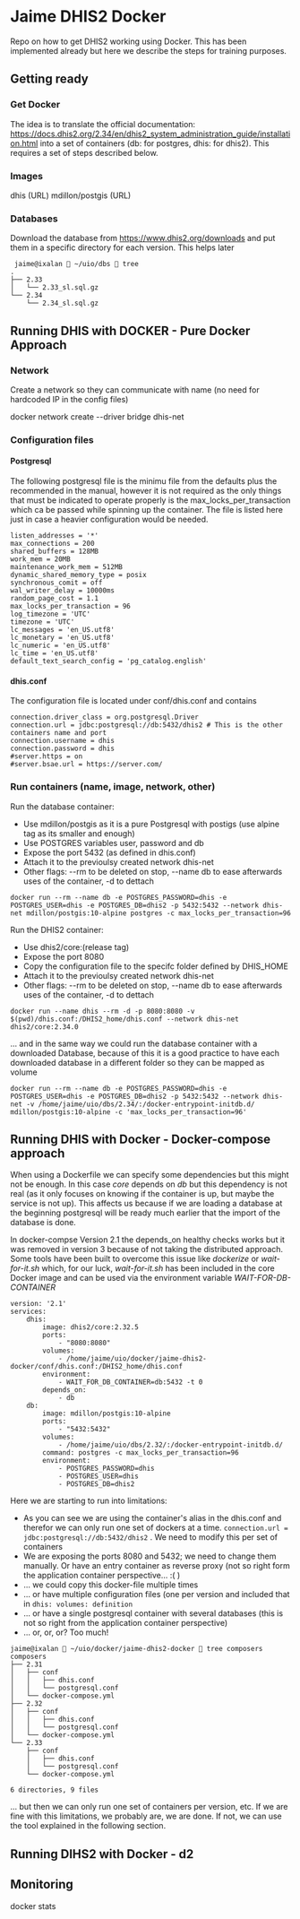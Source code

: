 # Jaime DHIS2 Docker
Repo on how to get DHIS2 working using Docker. This has been implemented already but here we describe the steps for training purposes.

## Getting ready

### Get Docker

The idea is to translate the official documentation: https://docs.dhis2.org/2.34/en/dhis2_system_administration_guide/installation.html into a set of containers (db: for postgres, dhis: for dhis2). This requires a set of steps described below.

### Images

dhis (URL)
mdillon/postgis (URL)

### Databases

Download the database from https://www.dhis2.org/downloads and put them in a specific directory for each version. This helps later

```
 jaime@ixalan  ~/uio/dbs  tree 
.
├── 2.33
│   └── 2.33_sl.sql.gz
└── 2.34
    └── 2.34_sl.sql.gz

```


## Running DHIS with DOCKER - Pure Docker Approach

### Network

Create a network so they can communicate with name (no need for hardcoded IP in the config files)

docker network create --driver bridge dhis-net

### Configuration files

#### Postgresql
The following postgresql file is the minimu file from the defaults plus the recommended in the manual, however it is not required as the only things that must be indicated to operate properly is the max_locks_per_transaction which ca be passed while spinning up the container. The file is listed here just in case a heavier configuration would be needed.
```
listen_addresses = '*'
max_connections = 200			
shared_buffers = 128MB			
work_mem = 20MB				
maintenance_work_mem = 512MB	
dynamic_shared_memory_type = posix
synchronous_comit = off
wal_writer_delay = 10000ms
random_page_cost = 1.1
max_locks_per_transaction = 96
log_timezone = 'UTC'
timezone = 'UTC'
lc_messages = 'en_US.utf8'		
lc_monetary = 'en_US.utf8'	
lc_numeric = 'en_US.utf8'
lc_time = 'en_US.utf8'	
default_text_search_config = 'pg_catalog.english'
```

#### dhis.conf
The configuration file is located under conf/dhis.conf and contains

```
connection.driver_class = org.postgresql.Driver
connection.url = jdbc:postgresql://db:5432/dhis2 # This is the other containers name and port
connection.username = dhis
connection.password = dhis
#server.https = on
#server.bsae.url = https://server.com/
```

### Run containers (name, image, network, other)

Run the database container:

* Use mdillon/postgis as it is a pure Postgresql with postigs (use alpine tag as its smaller and enough)
* Use POSTGRES variables user, password and db
* Expose the port 5432 (as defined in dhis.conf)
* Attach it to the previoulsy created network dhis-net
* Other flags: --rm to be deleted on stop, --name db to ease afterwards uses of the container, -d to dettach

```
docker run --rm --name db -e POSTGRES_PASSWORD=dhis -e POSTGRES_USER=dhis -e POSTGRES_DB=dhis2 -p 5432:5432 --network dhis-net mdillon/postgis:10-alpine postgres -c max_locks_per_transaction=96

```

Run the DHIS2 container:

* Use dhis2/core:(release tag)
* Expose the port 8080
* Copy the configuration file to the specifc folder defined by DHIS_HOME
* Attach it to the previoulsy created network dhis-net
* Other flags: --rm to be deleted on stop, --name db to ease afterwards uses of the container, -d to dettach

```
docker run --name dhis --rm -d -p 8080:8080 -v $(pwd)/dhis.conf:/DHIS2_home/dhis.conf --network dhis-net dhis2/core:2.34.0

```

... and in the same way we could run the database container with a downloaded Database, because of this it is a good practice to have each downloaded database in a different folder so they can be mapped as volume

```
docker run --rm --name db -e POSTGRES_PASSWORD=dhis -e POSTGRES_USER=dhis -e POSTGRES_DB=dhis2 -p 5432:5432 --network dhis-net -v /home/jaime/uio/dbs/2.34/:/docker-entrypoint-initdb.d/ mdillon/postgis:10-alpine -c 'max_locks_per_transaction=96'

```

## Running DHIS with Docker - Docker-compose approach

When using a Dockerfile we can specify some dependencies but this might not be enough. In this case *core* depends on *db* but this dependency is not real (as it only focuses on knowing if the container is up, but maybe the service is not up). This affects us because if we are loading a database at the beginning postgresql will be ready much earlier that the import of the database is done.

In docker-compse Version 2.1 the depends_on healthy checks works but it was removed in version 3 because of not taking the distributed approach. Some tools have been built to overcome this issue  like *dockerize* or *wait-for-it.sh* which, for our luck, *wait-for-it.sh* has been included in the core Docker image and can be used via the environment variable *WAIT-FOR-DB-CONTAINER*

```
version: '2.1'
services:
    dhis:
        image: dhis2/core:2.32.5
        ports:
            - "8080:8080"
        volumes:
            - /home/jaime/uio/docker/jaime-dhis2-docker/conf/dhis.conf:/DHIS2_home/dhis.conf
        environment:
            - WAIT_FOR_DB_CONTAINER=db:5432 -t 0
        depends_on:
            - db
    db:
        image: mdillon/postgis:10-alpine
        ports:
            - "5432:5432"
        volumes:
            - /home/jaime/uio/dbs/2.32/:/docker-entrypoint-initdb.d/
        command: postgres -c max_locks_per_transaction=96
        environment:
            - POSTGRES_PASSWORD=dhis
            - POSTGRES_USER=dhis
            - POSTGRES_DB=dhis2

```

Here we are starting to run into limitations:

* As you can see we are using the container's alias in the dhis.conf and therefor we can only run one set of dockers at a time. `connection.url = jdbc:postgresql://db:5432/dhis2` . We need to modify this per set of containers
* We are exposing the ports 8080 and 5432; we need to change them manually. Or have an entry container as reverse proxy (not so right form the application container perspective... :( )
* ... we could copy this docker-file multiple times
* ... or have multiple configuration files (one per version and included that in `dhis: volumes: definition`
* ... or have a single postgresql container with several databases (this is not so right from the application container perspective)
* ... or, or, or? Too much!



```
jaime@ixalan  ~/uio/docker/jaime-dhis2-docker  tree composers 
composers
├── 2.31
│   ├── conf
│   │   ├── dhis.conf
│   │   └── postgresql.conf
│   └── docker-compose.yml
├── 2.32
│   ├── conf
│   │   ├── dhis.conf
│   │   └── postgresql.conf
│   └── docker-compose.yml
└── 2.33
    ├── conf
    │   ├── dhis.conf
    │   └── postgresql.conf
    └── docker-compose.yml

6 directories, 9 files

```


... but then we can only run one set of containers per version, etc. If we are fine with this limitations, we probably are, we are done. If not, we can use the tool explained in the following section.

## Running DIHS2 with Docker - d2


## Monitoring
docker stats

